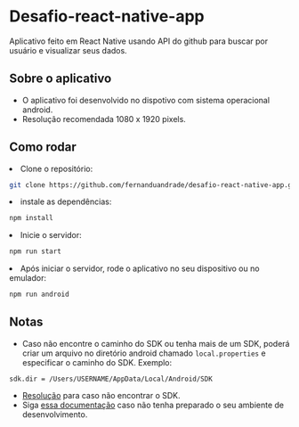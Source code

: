 # Desafio-react-native-app

Aplicativo  feito em React Native usando API do github para buscar por usuário e visualizar seus dados.

## Sobre o aplicativo

- O aplicativo foi desenvolvido no dispotivo com sistema operacional android.
- Resolução recomendada 1080 x 1920 pixels.

## Como rodar

<li>Clone o repositório:

```sh
git clone https://github.com/fernanduandrade/desafio-react-native-app.git
```

</li>

<li>instale as dependências:

```sh
npm install
```

</li>

<li>Inicie o servidor:

```sh
npm run start
```
	
</li>

<li>Após iniciar o servidor, rode o aplicativo no seu dispositivo ou no emulador:

```sh
npm run android
```
	
</li>

## Notas
- Caso não encontre o caminho do SDK ou tenha mais de um SDK, poderá criar um arquivo no diretório android chamado `local.properties` e especificar o caminho do SDK. Exemplo:

```text
sdk.dir = /Users/USERNAME/AppData/Local/Android/SDK
```
- [Resolução](https://stackoverflow.com/questions/27620262/sdk-location-not-found-define-location-with-sdk-dir-in-the-local-properties-fil) para caso não encontrar o SDK. 
- Siga [essa documentação](https://react-native.rocketseat.dev/) caso não tenha preparado o seu ambiente de desenvolvimento.
